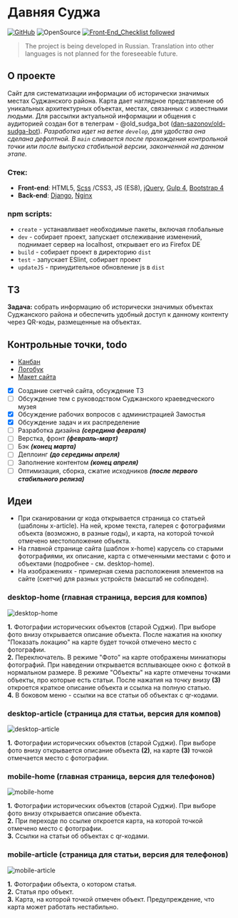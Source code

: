 # Давняя Суджа
[![GitHub](https://img.shields.io/github/license/dan-sazonov/old-sudga)](https://github.com/dan-sazonov/old-sudga/blob/develop/LICENSE)
![OpenSource](https://img.shields.io/badge/Open%20Source-%E2%99%A5-red)
[![Front‑End_Checklist followed](https://img.shields.io/badge/Front‑End_Checklist-followed-brightgreen.svg)](https://github.com/thedaviddias/Front-End-Checklist/)

> The project is being developed in Russian. Translation into other languages is not planned for the foreseeable future.
## О проекте
Сайт для систематизации информации об исторически значимых местах Суджанского района.
Карта дает наглядное представление об уникальных архитектурных объектах, местах, связанных с известными людьми.
Для рассылки актуальной информации и общения с аудиторией создан бот в телеграм -
@old_sudga_bot ([dan-sazonov/old-sudga-bot](https://github.com/dan-sazonov/old-sudga-bot)).
_Разработка идет на ветке `develop`, для удобства она сделана дефолтной. В `main` сливается после прохождения
контрольной точки или после выпуска стабильной версии, законченной на данном этапе._
### Стек:
- **Front-end**: HTML5, [Scss](https://github.com/sass/sass) /CSS3, JS (ES8), [jQuery](https://github.com/jquery/jquery),
[Gulp 4](https://github.com/gulpjs/gulp), [Bootstrap 4](https://github.com/twbs/bootstrap)
- **Back-end**: [Django](https://github.com/django/django), [Nginx](https://hg.nginx.org/nginx)
### npm scripts:
- `create` - устанавливает необходимые пакеты, включая глобальные
- `dev` - собирает проект, запускает отслеживание изменений, поднимает сервер на localhost, открывает его из Firefox DE
- `build` - собирает проект в директорию `dist`
- `test` - запускает ESlint, собирает проект
- `updateJS` - принудительное обновление js в `dist`

## ТЗ
**Задача:** собрать информацию об исторически значимых объектах Суджанского района и обеспечить удобный доступ к данному
контенту через QR-коды, размещенные на объектах.
## Контрольные точки, todo
- [Канбан](https://github.com/dan-sazonov/old-sudga/projects/1)
- [Логобук](/design/logobook.md)
- [Макет сайта](https://www.figma.com/file/5XTgdbaoxZckt15BIIGF2j/%D0%94%D0%B0%D0%B2%D0%BD%D1%8F%D1%8F-%D0%A1%D1%83%D0%B4%D0%B6%D0%B0-%D0%BC%D0%B0%D0%BA%D0%B5%D1%82?node-id=0%3A1)
- [X] Создание скетчей сайта, обсуждение ТЗ
- [ ] Обсуждение тем с руководством Суджанского краеведческого музея
- [X] Обсуждение рабочих вопросов с администрацией Замостья
- [X] Обсуждение задач и их распределение
- [ ] Разработка дизайна _**(середина февраля)**_
- [ ] Верстка, фронт _**(февраль-март)**_
- [ ] Бэк _**(конец марта)**_
- [ ] Деплоинг _**(до середины апреля)**_
- [ ] Заполнение контентом _**(конец апреля)**_
- [ ] Оптимизация, сборка, сжатие исходников _**(после первого стабильного релиза)**_
## Идеи
* При сканировании qr кода  открывается страница со статьей (шаблоны x-article). На ней, кроме текста,
галерея с фотографиями объекта (возможно, в разные годы), и карта, на которой точкой отмечено местоположение объекта.
* На главной странице сайта (шаблон x-home) карусель со старыми фотографиями, их описание, карта с отмеченными местами
с фото и объектами (подробнее - см. desktop-home).
* На изображениях - примерная схема расположения элементов на сайте (скетчи) для разных устройств (масштаб не соблюден).
### desktop-home (главная страница, версия для компов)
![desktop-home](sketches/desktop-home.png)

**1.** Фотографии исторических объектов (старой Суджи). При выборе фото внизу открывается описание объекта.
После нажатия на кнопку "Показать локацию" на карте будет точкой отмечено место с фотографии.<br>
**2.** Переключатель. В режиме "Фото" на карте отображены миниатюры фотографий.
При наведении открывается всплывающее окно с фоткой в нормальном размере.
В режиме "Объекты" на карте отмечены точками объекты, про которые есть статьи.
После нажатия на точку внизу **(3)** откроется краткое описание объекта и ссылка на полную статью.<br>
**4.** В боковом меню - ссылки на все статьи об объектах с qr-кодами.
### desktop-article (страница для статьи, версия для компов)
![desktop-article](sketches/desktop-article.png)

**1.** Фотографии исторических объектов (старой Суджи). При выборе фото внизу открывается описание объекта **(2)**,
на карте **(3)** точкой отмечается место с фотографии.
### mobile-home (главная страница, версия для телефонов)
![mobile-home](sketches/mobile-home.png)

**1.** Фотографии исторических объектов (старой Суджи). При выборе фото внизу открывается описание объекта.<br>
**2.** При переходе по ссылке откроется карта, на которой точкой отмечено место с фотографии.<br>
**3.** Ссылки на статьи об объектах с qr-кодами.<br>
### mobile-article (страница для статьи, версия для телефонов)
![mobile-article](sketches/mobile-article.png)

**1.** Фотографии объекта, о котором статья.<br>
**2.** Статья про объект.<br>
**3.** Карта, на которой точкой отмечен объект. Предупреждение, что карта может работать нестабильно.<br>
